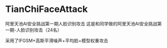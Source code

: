 # TianChiFaceAttack
阿里天池AI安全挑战第一期人脸识别攻击
这是和同学做的阿里天池AI安全挑战第一期-人脸识别攻击（24名）

采用了IFGSM+高斯平滑噪声+平均脸+模型权重攻击

